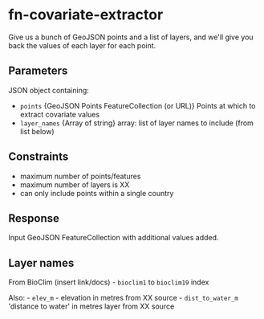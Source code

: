 # fn-covariate-extractor
Give us a bunch of GeoJSON points and a list of layers, and we'll give you back the values of each layer for each point.

## Parameters

JSON object containing:

- `points` {GeoJSON Points FeatureCollection (or URL)} Points at which to extract covariate values
- `layer_names` {Array of string} array: list of layer names to include (from list below)

## Constraints

- maximum number of points/features
- maximum number of layers is XX
- can only include points within a single country

## Response

Input GeoJSON FeatureCollection with additional values added.


## Layer names

From BioClim (insert link/docs)
	- `bioclim1` to `bioclim19` index

Also:
	- `elev_m` - elevation in metres from XX source
	- `dist_to_water_m` 'distance to water' in metres layer from XX source
